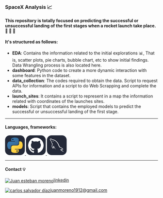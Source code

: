 ### SpaceX Analysis :chart_with_upwards_trend: 
####  **This repository is totally focused on predicting the successful or unsuccessful  landing of the first stages when a rocket launch take place.** :rocket: :rocket: :rocket: 

####  It's structured as follows: 

- **EDA**: Contains the information related to the initial explorations :bar_chart:,  That is, scatter plots, pie charts, bubble chart, etc to show initial findings. Data Wrangling process is also located here. 
- **dashboard**: Python code to create a more dynamic interaction with some features in the dataset. 
- **data_collection**: The codes required to obtain the data. Script to request APIs for information and a script to do Web Scrapping and complete the data. 
-  **launch_sites**: It contains a script to represent in a map the information related with coordinates of the launches sites. 
- **models**: Script that contains the employed models to predict the successful or unsuccessful landing of the first stage. 
___
#### Languages, frameworks:

<p align="left"> <a href="https://www.python.org/" target="_blank"> <img src="https://github.com/tandpfun/skill-icons/blob/main/icons/Python-Dark.svg" alt="Python" width="65" height="65"/>  </a>
<a href="https://github.com/" target="_blank"> <img src="https://github.com/tandpfun/skill-icons/blob/main/icons/Github-Dark.svg" alt="Github" width="65" height="65"/> </a>
<a href="https://www.mysql.com/" target="_blank"> <img src="https://github.com/tandpfun/skill-icons/blob/main/icons/MySQL-Dark.svg" alt="mysql" width="65" height="65"/> </a> 
</p>

 _____

#### Contact :bulb:

<a href="https://www.linkedin.com/in/juan-esteban-moreno/" target="blank"><img align="center" src="https://cdn.jsdelivr.net/npm/simple-icons@3.0.1/icons/linkedin.svg" alt="Juan esteban moreno" height="30" width="40" />linkedin</a>


<a href="mailto:csalvadordiaz689@gmail.com " target="blank"><img align="center" src="https://cdn.jsdelivr.net/npm/simple-icons@3.0.1/icons/gmail.svg" alt="carlos salvador díaz" height="30" width="40" />juanmoreno1912@gmail.com</a>

</p>
